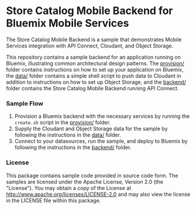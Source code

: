 # Store Catalog Mobile Backend for Bluemix Mobile Services
The Store Catalog Mobile Backend is a sample that demonstrates Mobile Services integration with API Connect, Cloudant, and Object Storage.

This repository contains a sample backend for an application running on Bluemix, illustrating common architectural design patterns. The [provision/](provision) folder contains instructions on how to set up your application on Bluemix, the [data/](data) folder contains a simple shell script to push data to Cloudant in addition to instructions on how to set up Object Storage, and the [backend/](backend) folder contains the Store Catalog Mobile Backend running API Connect.

### Sample Flow
1. Provision a Bluemix backend with the necessary services by running the `create.sh` script in the [provision/](provision) folder.
2. Supply the Cloudant and Object Storage data for the sample by following the instructions in the [data/](data) folder.
3. Connect to your datasources, run the sample, and deploy to Bluemix by following the instructions in the [backend/](backend) folder.

### License
This package contains sample code provided in source code form. The samples are licensed under the Apache License, Version 2.0 (the "License"). You may obtain a copy of the License at http://www.apache.org/licenses/LICENSE-2.0 and may also view the license in the LICENSE file within this package.
